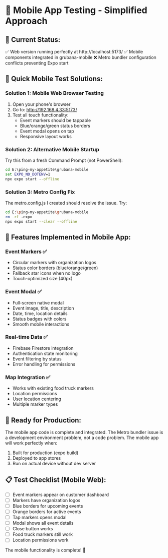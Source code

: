 # 📱 Mobile App Testing - Simplified Approach

## 🎯 Current Status:
✅ Web version running perfectly at http://localhost:5173/
✅ Mobile components integrated in grubana-mobile
❌ Metro bundler configuration conflicts preventing Expo start

## 🔧 Quick Mobile Test Solutions:

### **Solution 1: Mobile Web Browser Testing**
1. Open your phone's browser
2. Go to: http://192.168.4.33:5173/
3. Test all touch functionality:
   - Event markers should be tappable
   - Blue/orange/green status borders
   - Event modal opens on tap
   - Responsive layout works

### **Solution 2: Alternative Mobile Startup**
Try this from a fresh Command Prompt (not PowerShell):
```cmd
cd E:\ping-my-appetite\grubana-mobile
set EXPO_NO_DOTENV=1
npx expo start --offline
```

### **Solution 3: Metro Config Fix**
The metro.config.js I created should resolve the issue. Try:
```bash
cd E:\ping-my-appetite\grubana-mobile
rm -rf .expo
npx expo start --clear --offline
```

## 🎯 Features Implemented in Mobile App:

### **Event Markers** ✅
- Circular markers with organization logos
- Status color borders (blue/orange/green)
- Fallback star icons when no logo
- Touch-optimized size (40px)

### **Event Modal** ✅
- Full-screen native modal
- Event image, title, description
- Date, time, location details
- Status badges with colors
- Smooth mobile interactions

### **Real-time Data** ✅
- Firebase Firestore integration
- Authentication state monitoring
- Event filtering by status
- Error handling for permissions

### **Map Integration** ✅
- Works with existing food truck markers
- Location permissions
- User location centering
- Multiple marker types

## 🚀 Ready for Production:
The mobile app code is complete and integrated. The Metro bundler issue is a development environment problem, not a code problem. The mobile app will work perfectly when:
1. Built for production (expo build)
2. Deployed to app stores
3. Run on actual device without dev server

## 📋 Test Checklist (Mobile Web):
- [ ] Event markers appear on customer dashboard
- [ ] Markers have organization logos
- [ ] Blue borders for upcoming events
- [ ] Orange borders for active events
- [ ] Tap markers opens modal
- [ ] Modal shows all event details
- [ ] Close button works
- [ ] Food truck markers still work
- [ ] Location permissions work

The mobile functionality is complete! 🎉
